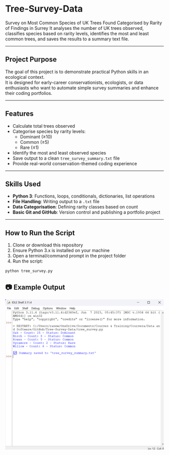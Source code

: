 # Tree-Survey-Data
Survey on Most Common Species of UK Trees Found Categorised by Rarity of Findings in Surrey
It analyses the number of UK trees observed, classifies species based on rarity levels, identifies the most and least common trees, and saves the results to a summary text file.

---

##  Project Purpose

The goal of this project is to demonstrate practical Python skills in an ecological context.  
It is designed for early-career conservationists, ecologists, or data enthusiasts who want to automate simple survey summaries and enhance their coding portfolios.

---

##  Features

- Calculate total trees observed
- Categorise species by rarity levels:
  - Dominant (≥10)
  - Common (≥5)
  - Rare (≤1)
- Identify the most and least observed species
- Save output to a clean `tree_survey_summary.txt` file
- Provide real-world conservation-themed coding experience

---

##  Skills Used

- **Python 3**: Functions, loops, conditionals, dictionaries, list operations
- **File Handling**: Writing output to a `.txt` file
- **Data Categorisation**: Defining rarity classes based on count
- **Basic Git and GitHub**: Version control and publishing a portfolio project

---

##  How to Run the Script

1. Clone or download this repository
2. Ensure Python 3.x is installed on your machine
3. Open a terminal/command prompt in the project folder
4. Run the script:
```bash
python tree_survey.py
```
## 📷 Example Output

![Tree Survey Summary Output](example_output_python.png)
